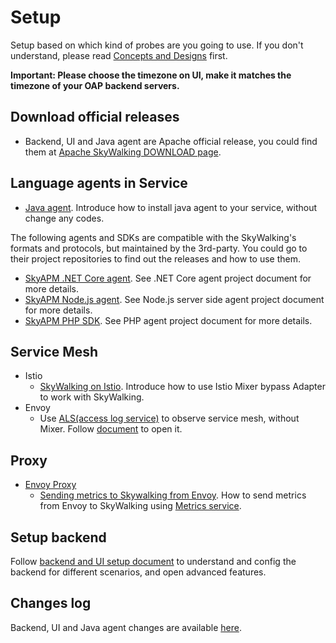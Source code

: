 # Setup
Setup based on which kind of probes are you going to use. If you don't understand, please read [Concepts and Designs](../concepts-and-designs/README.md) first.


**Important: Please choose the timezone on UI, make it matches the timezone of your OAP backend servers.**


## Download official releases
- Backend, UI and Java agent are Apache official release, you could find them at [Apache SkyWalking DOWNLOAD page](http://skywalking.apache.org/downloads/).

## Language agents in Service

- [Java agent](service-agent/java-agent/README.md). Introduce how to install java agent to your service, without change any codes.

The following agents and SDKs are compatible with the SkyWalking's formats and protocols, but maintained by the 3rd-party.
You could go to their project repositories to find out the releases and how to use them.
- [SkyAPM .NET Core agent](https://github.com/SkyAPM/SkyAPM-dotnet). See .NET Core agent project document for more details.
- [SkyAPM Node.js agent](https://github.com/SkyAPM/SkyAPM-nodejs). See Node.js server side agent project document for more details.
- [SkyAPM PHP SDK](https://github.com/SkyAPM/SkyAPM-php-sdk). See PHP agent project document for more details.

## Service Mesh
  - Istio
    - [SkyWalking on Istio](istio/README.md). Introduce how to use Istio Mixer bypass Adapter to work with SkyWalking.
  - Envoy
    - Use [ALS(access log service)](https://www.envoyproxy.io/docs/envoy/latest/api-v2/service/accesslog/v2/als.proto) to observe service mesh, without Mixer. Follow [document](envoy/als_setting.md) to open it.

## Proxy
  - [Envoy Proxy](https://www.envoyproxy.io/)
    - [Sending metrics to Skywalking from Envoy](envoy/metrics_service_setting.md). How to send metrics from Envoy to SkyWalking using [Metrics service](https://www.envoyproxy.io/docs/envoy/latest/api-v2/config/metrics/v2/metrics_service.proto.html).

## Setup backend
Follow [backend and UI setup document](backend/backend-ui-setup.md) to understand and config the backend for different
scenarios, and open advanced features.

## Changes log
Backend, UI and Java agent changes are available [here](../../../CHANGES.md).
